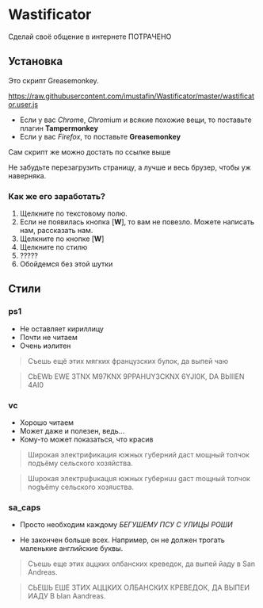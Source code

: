 # Wastificator


Сделай своё общение в интернете ПОТРАЧЕНО

## Установка

Это скрипт Greasemonkey.

https://raw.githubusercontent.com/imustafin/Wastificator/master/wastificator.user.js

* Если у вас *Chrom*e, *Chrom*ium и всякие похожие вещи, то поставьте плагин **Tampermonkey** 
* Если у вас *Firefox*, то поставьте **Greasemonkey** 

Сам скрипт же можно достать по ссылке выше

Не забудьте перезагрузить страницу, а лучше и весь брузер, чтобы уж наверняка.

### Как же его заработать?

1. Щелкните по текстовому полю.
2. Если не появилась кнопка [**W**], то вам не повезло. Можете написать нам, рассказать нам.
3. Щелкните по кнопке [**W**]
4. Щелкните по стилю
5. ?????
6. Обойдемся без этой шутки


## Стили
### ps1
* Не оставляет кириллицу
* Почти не читаем
* Очень ~~и~~элитен

> Съешь ещё этих мягких французских булок, да выпей чаю

> CbEWb EWE 3TNX M97KNX 9PPAHUY3CKNX 6YJI0K, DA BbIIIEN 4AI0

### vc
* Хорошо читаем
* Может даже и полезен, ведь...
* Кому-то может показаться, что красив

> Широкая электрификация южных губерний даст мощный толчок подъёму сельского хозяйства.

> Шuрокая электрuфuкацuя южных губернuu gаст mощный толчок nоgъёmу сельского хозяuства.

### sa\_caps
* Просто необходим каждому *БЕГУШЕМУ ПСУ С УЛИЦЫ РОШИ*

* Не закончен больше всех. Например, он не должен трогать маленькие английские буквы.

> Съешь еще этих аццких олбанских креведок, да выпей йаду в San Andreas.

>  СЬЕШЬ ЕШЕ 3ТИХ АЦЦКИХ ОЛБАНСКИХ КРЕВЕДОК, ДА ВЫПЕИ ИАДУ В Ыan Aandreas.
